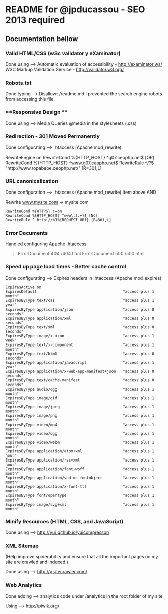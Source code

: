 # README for @jpducassou - SEO 2013 required

## Documentation bellow

### **Valid HTML/CSS (w3c validator y eXaminator)**

Done using -->
Automatic evaluation of accessibility - http://examinator.ws/
W3C Markup Validation Service - http://validator.w3.org/

### **Robots.txt**

Done typing --> Disallow: /readme.md 
I prevented the search engine robots from accessing this file.

### **Responsive Design **

Done using --> Media Queries @media in the stylesheets (.css)

### **Redirection - 301 Moved Permanently**

Done configurating --> .htaccess (Apache mod_rewrite)

> <IfModule mod_rewrite.c>
  RewriteEngine on
  RewriteCond %{HTTP_HOST} ^g07.ceophp.net$ [OR]
  RewriteCond %{HTTP_HOST} ^www.g07.ceophp.net$
  RewriteRule ^/?$ "http\:\/\/www\.ropabebe.ceophp\.net\/" [R=301,L]
  </IfModule>

### **URL canonicalization**

Done configuration --> .htaccess (Apache mod_rewrite)
Item above AND

Rewrite www.mysite.com → mysite.com
> <IfModule mod_rewrite.c>
    RewriteCond %{HTTPS} !=on
    RewriteCond %{HTTP_HOST} ^www\.(.+)$ [NC]
    RewriteRule ^ http://%1%{REQUEST_URI} [R=301,L]
  </IfModule>

### **Error Documents**

Handled configuring Apache .htaccess:
>ErrorDocument 404 /404.html
>ErrorDocument 500 /500.html

### **Speed up page load times - Better cache control**

Done configurating --> Expires headers in .htaccess (Apache mod_expires)

>
<IfModule mod_expires.c>

    ExpiresActive on
    ExpiresDefault                                      "access plus 1 month" 
    ExpiresByType text/css                              "access plus 1 year"
    ExpiresByType application/json                      "access plus 0 seconds"
    ExpiresByType application/xml                       "access plus 0 seconds"
    ExpiresByType text/xml                              "access plus 0 seconds"
    ExpiresByType image/x-icon                          "access plus 1 week"
    ExpiresByType text/x-component                      "access plus 1 month"
    ExpiresByType text/html                             "access plus 0 seconds"
    ExpiresByType application/javascript                "access plus 1 year"
    ExpiresByType application/x-web-app-manifest+json   "access plus 0 seconds"
    ExpiresByType text/cache-manifest                   "access plus 0 seconds"
    ExpiresByType audio/ogg                             "access plus 1 month"
    ExpiresByType image/gif                             "access plus 1 month"
    ExpiresByType image/jpeg                            "access plus 1 month"
    ExpiresByType image/png                             "access plus 1 month"
    ExpiresByType video/mp4                             "access plus 1 month"
    ExpiresByType video/ogg                             "access plus 1 month"
    ExpiresByType video/webm                            "access plus 1 month"
    ExpiresByType application/atom+xml                  "access plus 1 hour"
    ExpiresByType application/rss+xml                   "access plus 1 hour"
    ExpiresByType application/font-woff                 "access plus 1 month"
    ExpiresByType application/vnd.ms-fontobject         "access plus 1 month"
    ExpiresByType application/x-font-ttf                "access plus 1 month"
    ExpiresByType font/opentype                         "access plus 1 month"
    ExpiresByType image/svg+xml                         "access plus 1 month"

</IfModule>

### **Minify Resources (HTML, CSS, and JavaScript)**

Done using --> http://yui.github.io/yuicompressor/

### XML Sitemap 

(Help improve spiderability and ensure that all the important pages on my site are crawled and indexed.)

Done using --> http://gsitecrawler.com/

### Web Analytics 

Done adding --> analytics code under /analytics in the root folder of my site

Using --> http://piwik.org/


























